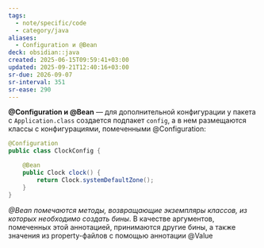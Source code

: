 ```yaml
---
tags:
  - note/specific/code
  - category/java
aliases:
  - Configuration и @Bean
deck: obsidian::java
created: 2025-06-15T09:59:41+03:00
updated: 2025-09-21T12:40:16+03:00
sr-due: 2026-09-07
sr-interval: 351
sr-ease: 290
---
```


**@Configuration и @Bean**
—
для дополнительной конфигурации у пакета с `Application.class` создается подпакет `config`, а в нем размещаются классы с конфигурациями, помеченными @Configuration:
```java
@Configuration
public class ClockConfig {

	@Bean
	public Clock clock() {
		return Clock.systemDefaultZone();
	}
}
```
*@Bean помечаются методы, возвращающие экземпляры классов, из которых необходимо создать бины*. В качестве аргументов, помеченных этой аннотацией, принимаются другие бины, а также значения из property-файлов с помощью аннотации @Value
